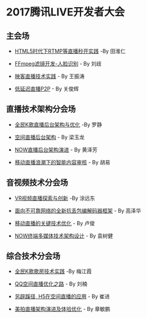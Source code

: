 # 2017腾讯LIVE开发者大会


## 主会场

- [HTML5时代下RTMP等直播秒开实践](https://github.com/iv-web/ppts/blob/master/TLC_ppts/ppt/%E7%94%B0%E6%B7%AE%E4%BB%81/%E7%94%B0%E6%B7%AE%E4%BB%81-HTML5%E7%9B%B4%E6%92%AD%E8%A7%A3%E6%9E%90.pdf) -By 田淮仁

- [FFmpeg滤镜开发-人脸识别](https://github.com/iv-web/ppts/blob/master/TLC_ppts/ppt/%E5%88%98%E6%AD%A7/FFmpeg%E6%BB%A4%E9%95%9C%E5%BC%80%E5%8F%91%E4%BA%BA%E8%84%B8%E8%AF%86%E5%88%AB%20.pdf) - By 刘歧

- [映客直播技术实践](https://github.com/iv-web/ppts/blob/master/TLC_ppts/ppt/%E7%8E%8B%E6%8C%AF%E6%B6%9B/TLC%E5%A4%A7%E4%BC%9A-%E7%8E%8B%E6%8C%AF%E6%B6%9B.pdf) - By 王振涛

- [低延迟直播P2P](https://github.com/iv-web/ppts/blob/master/TLC_ppts/ppt/%E5%85%B3%E4%BF%8A%E8%BE%89/TLC%E5%A4%A7%E4%BC%9A.pdf) - By 关俊辉

## 直播技术架构分会场

- [全民K歌直播后台架构与优化](https://github.com/iv-web/ppts/blob/master/TLC_ppts/ppt/%E7%BD%97%E9%9D%99/%E5%85%A8%E6%B0%91K%E6%AD%8C%E7%9B%B4%E6%92%AD%E5%90%8E%E5%8F%B0%E6%9E%B6%E6%9E%84.pdf) -By 罗静

- [空间直播后台架构](https://github.com/iv-web/ppts/blob/master/TLC_ppts/ppt/%E6%A2%81%E7%8E%89%E9%BE%99/%E7%A9%BA%E9%97%B4%E7%9B%B4%E6%92%AD%E5%90%8E%E5%8F%B0%E6%9E%B6%E6%9E%84.pdf) - By 梁玉龙

- [NOW直播后台架构演进](https://github.com/iv-web/ppts/blob/master/TLC_ppts/ppt/%E9%BB%84%E6%B3%BD%E8%8A%B3/NOW%E7%9B%B4%E6%92%AD%E6%9E%B6%E6%9E%84%E6%BC%94%E8%BF%9B.pdf) - By 黄泽芳

- [移动直播浪潮下的智能内容审核](https://github.com/iv-web/ppts/blob/master/TLC_ppts/ppt/%E8%83%A1%E6%98%93/TLC%E5%A4%A7%E4%BC%9A-%E7%A7%BB%E5%8A%A8%E7%9B%B4%E6%92%AD%E6%B5%AA%E6%BD%AE%E4%B8%8B%E7%9A%84%E6%99%BA%E8%83%BD%E5%86%85%E5%AE%B9%E5%AE%A1%E6%A0%B8.pdf) - By 胡易

## 音视频技术分会场

- [VR视频直播探索与创新](https://github.com/iv-web/ppts/blob/master/TLC_ppts/ppt/%E6%B6%82%E8%BF%9C%E4%B8%9C/VR%E8%A7%86%E9%A2%91%E7%9B%B4%E6%92%AD%E6%8E%A2%E7%B4%A2%E4%B8%8E%E5%88%9B%E6%96%B0.pdf) -By 涂远东

- [面向不可靠网络的全新抗丢包编解码器框架](https://github.com/iv-web/ppts/blob/master/TLC_ppts/ppt/%E9%AB%98%E6%B3%BD%E5%8D%8E/TLC%202017%20%E9%AB%98%E6%B3%BD%E5%8D%8E.pdf) - By 高泽华

- [移动直播的关键技术优化](https://github.com/iv-web/ppts/blob/master/TLC_ppts/ppt/%E5%8D%A2%E4%BF%8A/%E7%A7%BB%E5%8A%A8%E7%9B%B4%E6%92%AD%E7%9A%84%E5%85%B3%E9%94%AE%E6%8A%80%E6%9C%AF%E4%BC%98%E5%8C%96.pdf) - By 卢俊

- [NOW终端多媒体技术架构设计](https://github.com/iv-web/ppts/blob/master/TLC_ppts/ppt/%E8%A2%81%E6%A0%91%E5%81%A5/TLC%E5%A4%A7%E4%BC%9A-%E7%BB%88%E7%AB%AF%E5%A4%9A%E5%AA%92%E4%BD%93%E6%8A%80%E6%9C%AF%E6%9E%B6%E6%9E%84%E8%AE%BE%E8%AE%A1%E4%B8%8E%E6%8C%91%E6%88%98.pdf) - By 袁树健

## 综合技术分会场

- [全民K歌歌房技术实践](https://github.com/iv-web/ppts/blob/master/TLC_ppts/ppt/%E6%A2%85%E6%B1%9F%E9%9C%9E/%E5%85%A8%E6%B0%91K%E6%AD%8C%E6%AD%8C%E6%88%BF%E6%8A%80%E6%9C%AF%E5%AE%9E%E8%B7%B5.pdf ) -By 梅江霞

- [QQ空间直播优化之路](https://github.com/iv-web/ppts/blob/master/TLC_ppts/ppt/%E5%88%98%E6%A5%A0/QQ%E7%A9%BA%E9%97%B4%E7%9B%B4%E6%92%AD%E4%BC%98%E5%8C%96%E4%B9%8B%E8%B7%AF.pdf) - By 刘楠

- [另辟蹊径, H5在空间直播的应用](https://github.com/iv-web/ppts/blob/master/TLC_ppts/ppt/%E5%B4%94%E8%BF%9B/%E5%8F%A6%E8%BE%9F%E8%B9%8A%E5%BE%84%2C%20H5%E5%9C%A8%E7%A9%BA%E9%97%B4%E7%9B%B4%E6%92%AD%E7%9A%84%E5%BA%94%E7%94%A8.pdf) - By 崔进

- [美拍直播架构演进及体验优化](https://github.com/iv-web/ppts/blob/master/TLC_ppts/ppt/%E7%AB%A0%E6%95%8F%E9%B9%8F/TLC%E7%BE%8E%E6%8B%8D%E7%9B%B4%E6%92%AD.pdf) - By 章敏鹏
